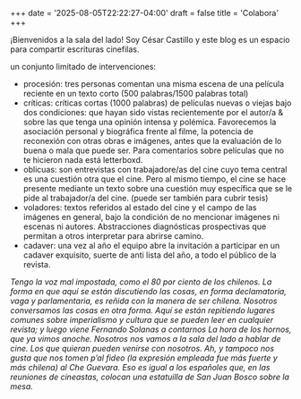 +++
date = '2025-08-05T22:22:27-04:00'
draft = false
title = 'Colabora'
+++

¡Bienvenidos a la sala del lado! Soy César Castillo y este blog es un espacio para compartir escrituras cinefilas. 

un conjunto limitado de intervenciones:
- procesión: tres personas comentan una misma escena de una película reciente en un texto corto (500 palabras/1500 palabras total)
- críticas: críticas cortas (1000 palabras) de películas nuevas o viejas bajo dos condiciones: que hayan sido vistas recientemente por el autor/a & sobre las que tenga una opinión intensa y polémica. Favorecemos la asociación personal y biográfica frente al filme, la potencia de reconexión con otras obras e imágenes, antes que la evaluación de lo buena o mala que puede ser. Para comentarios sobre películas que no te hicieron nada está letterboxd. 
- oblicuas: son entrevistas con trabajadore/as del cine cuyo tema central es una cuestión otra que el cine. Pero al mismo tiempo, el cine se hace presente mediante un texto sobre una cuestión muy específica que se le pide al trabajador/a del cine. (puede ser también para cubrir tesis)
- voladores: textos referidos al estado del cine y el campo de las imágenes en general, bajo la condición de no mencionar imágenes ni escenas ni autores. Abstracciones diagnósticas prospectivas que permitan a otros interpretar para abrirse camino. 
- cadaver: una vez al año el equipo abre la invitación a participar en un cadaver exquisito, suerte de anti lista del año, a todo el público de la revista. 


*Tengo la voz mal impostada, como el 80 por ciento de los chilenos. La forma en que aquí se están discutiendo las cosas, en forma declamatoria, vaga y parlamentaria, es reñida con la manera de ser chilena. Nosotros conversamos las cosas en otra forma. Aquí se están repitiendo lugares comunes sobre imperialismo y cultura que se pueden leer en cualquier revista; y luego viene Fernando Solanas a contarnos _La hora de los hornos_, que ya vimos anoche. Nosotros nos vamos a la sala del lado a hablar de cine. Los que quieran pueden venirse con nosotros. Ah, y tampoco nos gusta que nos tomen _p’al fideo_ (la expresión empleada fue más fuerte y más chilena) al _Che_ Guevara. Eso es igual a los españoles que, en las reuniones de cineastas, colocan una estatuilla de San Juan Bosco sobre la mesa.*
